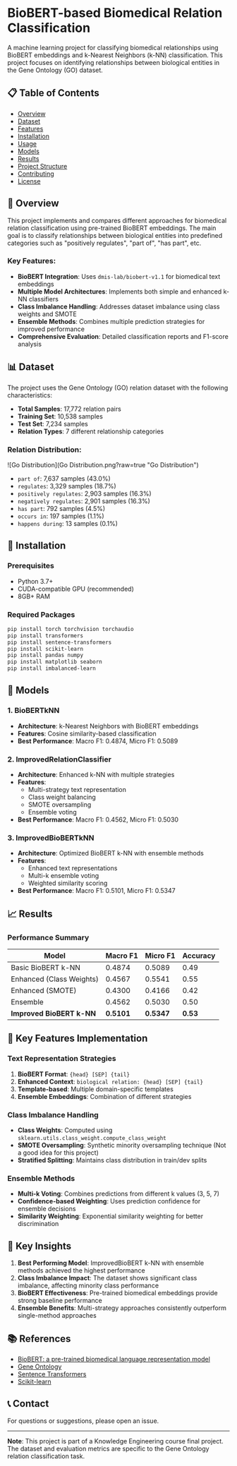 # BioBERT-based Biomedical Relation Classification

A machine learning project for classifying biomedical relationships using BioBERT embeddings and k-Nearest Neighbors (k-NN) classification. This project focuses on identifying relationships between biological entities in the Gene Ontology (GO) dataset.

## 📋 Table of Contents

- [Overview](#overview)
- [Dataset](#dataset)
- [Features](#features)
- [Installation](#installation)
- [Usage](#usage)
- [Models](#models)
- [Results](#results)
- [Project Structure](#project-structure)
- [Contributing](#contributing)
- [License](#license)

## 🔬 Overview

This project implements and compares different approaches for biomedical relation classification using pre-trained BioBERT embeddings. The main goal is to classify relationships between biological entities into predefined categories such as "positively regulates", "part of", "has part", etc.

### Key Features:
- **BioBERT Integration**: Uses `dmis-lab/biobert-v1.1` for biomedical text embeddings
- **Multiple Model Architectures**: Implements both simple and enhanced k-NN classifiers
- **Class Imbalance Handling**: Addresses dataset imbalance using class weights and SMOTE
- **Ensemble Methods**: Combines multiple prediction strategies for improved performance
- **Comprehensive Evaluation**: Detailed classification reports and F1-score analysis

## 📊 Dataset

The project uses the Gene Ontology (GO) relation dataset with the following characteristics:

- **Total Samples**: 17,772 relation pairs
- **Training Set**: 10,538 samples
- **Test Set**: 7,234 samples
- **Relation Types**: 7 different relationship categories

### Relation Distribution:
![Go Distribution](Go Distribution.png?raw=true "Go Distribution")
- `part of`: 7,637 samples (43.0%)
- `regulates`: 3,329 samples (18.7%)
- `positively regulates`: 2,903 samples (16.3%)
- `negatively regulates`: 2,901 samples (16.3%)
- `has part`: 792 samples (4.5%)
- `occurs in`: 197 samples (1.1%)
- `happens during`: 13 samples (0.1%)

## 🚀 Installation

### Prerequisites
- Python 3.7+
- CUDA-compatible GPU (recommended)
- 8GB+ RAM

### Required Packages

```bash
pip install torch torchvision torchaudio
pip install transformers
pip install sentence-transformers
pip install scikit-learn
pip install pandas numpy
pip install matplotlib seaborn
pip install imbalanced-learn
```

## 🤖 Models

### 1. BioBERTkNN
- **Architecture**: k-Nearest Neighbors with BioBERT embeddings
- **Features**: Cosine similarity-based classification
- **Best Performance**: Macro F1: 0.4874, Micro F1: 0.5089

### 2. ImprovedRelationClassifier
- **Architecture**: Enhanced k-NN with multiple strategies
- **Features**: 
  - Multi-strategy text representation
  - Class weight balancing
  - SMOTE oversampling
  - Ensemble voting
- **Best Performance**: Macro F1: 0.4562, Micro F1: 0.5030

### 3. ImprovedBioBERTkNN
- **Architecture**: Optimized BioBERT k-NN with ensemble methods
- **Features**:
  - Enhanced text representations
  - Multi-k ensemble voting
  - Weighted similarity scoring
- **Best Performance**: Macro F1: 0.5101, Micro F1: 0.5347

## 📈 Results

### Performance Summary

| Model | Macro F1 | Micro F1 | Accuracy |
|-------|----------|----------|----------|
| Basic BioBERT k-NN | 0.4874 | 0.5089 | 0.49 |
| Enhanced (Class Weights) | 0.4567 | 0.5541 | 0.55 |
| Enhanced (SMOTE) | 0.4300 | 0.4166 | 0.42 |
| Ensemble | 0.4562 | 0.5030 | 0.50 |
| **Improved BioBERT k-NN** | **0.5101** | **0.5347** | **0.53** |


## 🔧 Key Features Implementation

### Text Representation Strategies
1. **BioBERT Format**: `{head} [SEP] {tail}`
2. **Enhanced Context**: `biological relation: {head} [SEP] {tail}`
3. **Template-based**: Multiple domain-specific templates
4. **Ensemble Embeddings**: Combination of different strategies

### Class Imbalance Handling
- **Class Weights**: Computed using `sklearn.utils.class_weight.compute_class_weight`
- **SMOTE Oversampling**: Synthetic minority oversampling technique (Not a good idea for this project)
- **Stratified Splitting**: Maintains class distribution in train/dev splits

### Ensemble Methods
- **Multi-k Voting**: Combines predictions from different k values (3, 5, 7)
- **Confidence-based Weighting**: Uses prediction confidence for ensemble decisions
- **Similarity Weighting**: Exponential similarity weighting for better discrimination

## 🎯 Key Insights

1. **Best Performing Model**: ImprovedBioBERT k-NN with ensemble methods achieved the highest performance
2. **Class Imbalance Impact**: The dataset shows significant class imbalance, affecting minority class performance
3. **BioBERT Effectiveness**: Pre-trained biomedical embeddings provide strong baseline performance
4. **Ensemble Benefits**: Multi-strategy approaches consistently outperform single-method approaches

## 📚 References

- [BioBERT: a pre-trained biomedical language representation model](https://arxiv.org/abs/1901.08746)
- [Gene Ontology](http://geneontology.org/)
- [Sentence Transformers](https://www.sbert.net/)
- [Scikit-learn](https://scikit-learn.org/)

## 📞 Contact

For questions or suggestions, please open an issue.

---

**Note**: This project is part of a Knowledge Engineering course final project. The dataset and evaluation metrics are specific to the Gene Ontology relation classification task.
